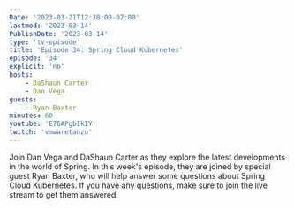 ```yaml
---
Date: '2023-03-21T12:30:00-07:00'
lastmod: '2023-03-14'
PublishDate: '2023-03-14'
type: 'tv-episode'
title: 'Episode 34: Spring Cloud Kubernetes'
episode: '34'
explicit: 'no'
hosts:
    - DaShaun Carter
    - Dan Vega
guests:
    - Ryan Baxter
minutes: 60
youtube: 'E76APgbIkIY'
twitch: 'vmwaretanzu'
---
```


Join Dan Vega and DaShaun Carter as they explore the latest developments in the world of Spring. In this week's episode, they are joined by special guest Ryan Baxter, who will help answer some questions about Spring Cloud Kubernetes. If you have any questions, make sure to join the live stream to get them answered.
